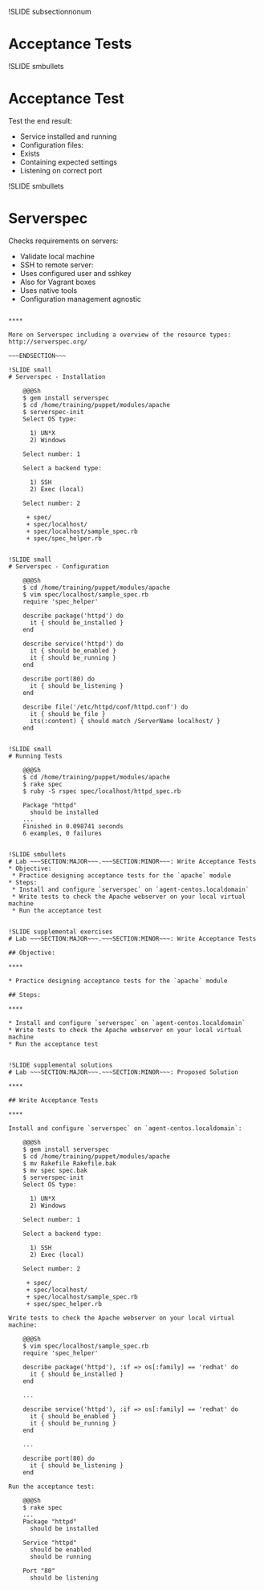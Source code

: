 !SLIDE subsectionnonum
# Acceptance Tests


!SLIDE smbullets
# Acceptance Test

Test the end result:

* Service installed and running
* Configuration files:
 * Exists
 * Containing expected settings
* Listening on correct port


!SLIDE smbullets
# Serverspec

Checks requirements on servers:

* Validate local machine
* SSH to remote server:
 * Uses configured user and sshkey
 * Also for Vagrant boxes
* Uses native tools
* Configuration management agnostic

~~~SECTION:handouts~~~

****

More on Serverspec including a overview of the resource types: http://serverspec.org/

~~~ENDSECTION~~~

!SLIDE small
# Serverspec - Installation

    @@@Sh
    $ gem install serverspec
    $ cd /home/training/puppet/modules/apache
    $ serverspec-init
    Select OS type:

      1) UN*X
      2) Windows

    Select number: 1

    Select a backend type:

      1) SSH
      2) Exec (local)

    Select number: 2

     + spec/
     + spec/localhost/
     + spec/localhost/sample_spec.rb
     + spec/spec_helper.rb


!SLIDE small
# Serverspec - Configuration

    @@@Sh
    $ cd /home/training/puppet/modules/apache
    $ vim spec/localhost/sample_spec.rb
    require 'spec_helper'

    describe package('httpd') do
      it { should be_installed }
    end

    describe service('httpd') do
      it { should be_enabled }
      it { should be_running }
    end

    describe port(80) do
      it { should be_listening }
    end

    describe file('/etc/httpd/conf/httpd.conf') do
      it { should be_file }
      its(:content) { should match /ServerName localhost/ }
    end


!SLIDE small
# Running Tests

    @@@Sh
    $ cd /home/training/puppet/modules/apache
    $ rake spec
    $ ruby -S rspec spec/localhost/httpd_spec.rb
    
    Package "httpd"
      should be installed
    ...
    Finished in 0.098741 seconds
    6 examples, 0 failures


!SLIDE smbullets
# Lab ~~~SECTION:MAJOR~~~.~~~SECTION:MINOR~~~: Write Acceptance Tests
* Objective:
 * Practice designing acceptance tests for the `apache` module
* Steps:
 * Install and configure `serverspec` on `agent-centos.localdomain`
 * Write tests to check the Apache webserver on your local virtual machine
 * Run the acceptance test


!SLIDE supplemental exercises
# Lab ~~~SECTION:MAJOR~~~.~~~SECTION:MINOR~~~: Write Acceptance Tests

## Objective:

****

* Practice designing acceptance tests for the `apache` module

## Steps:

****

* Install and configure `serverspec` on `agent-centos.localdomain`
* Write tests to check the Apache webserver on your local virtual machine
* Run the acceptance test


!SLIDE supplemental solutions
# Lab ~~~SECTION:MAJOR~~~.~~~SECTION:MINOR~~~: Proposed Solution

****

## Write Acceptance Tests

****

Install and configure `serverspec` on `agent-centos.localdomain`:

    @@@Sh
    $ gem install serverspec
    $ cd /home/training/puppet/modules/apache
    $ mv Rakefile Rakefile.bak
    $ mv spec spec.bak
    $ serverspec-init
    Select OS type:

      1) UN*X
      2) Windows

    Select number: 1

    Select a backend type:

      1) SSH
      2) Exec (local)

    Select number: 2

     + spec/
     + spec/localhost/
     + spec/localhost/sample_spec.rb
     + spec/spec_helper.rb

Write tests to check the Apache webserver on your local virtual machine:

    @@@Sh 
    $ vim spec/localhost/sample_spec.rb
    require 'spec_helper'

    describe package('httpd'), :if => os[:family] == 'redhat' do
      it { should be_installed }
    end

    ...

    describe service('httpd'), :if => os[:family] == 'redhat' do
      it { should be_enabled }
      it { should be_running }
    end

    ...

    describe port(80) do
      it { should be_listening }
    end

Run the acceptance test:

    @@@Sh
    $ rake spec
    ...
    Package "httpd"
      should be installed

    Service "httpd"
      should be enabled
      should be running

    Port "80"
      should be listening
